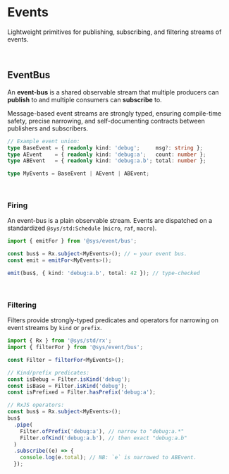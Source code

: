 # Events
Lightweight primitives for publishing, subscribing, and filtering streams of events.  

<p>&nbsp;</p>

## EventBus
An **event-bus** is a shared observable stream that multiple producers can **publish** to and multiple consumers can **subscribe** to.

Message-based event streams are strongly typed, ensuring compile-time safety, precise narrowing, and self-documenting contracts between publishers and subscribers.

```ts
// Example event union:
type BaseEvent = { readonly kind: 'debug';     msg?: string };
type AEvent    = { readonly kind: 'debug:a';   count: number };
type ABEvent   = { readonly kind: 'debug:a.b'; total: number };

type MyEvents = BaseEvent | AEvent | ABEvent;
```

<p>&nbsp;</p>

### Firing
An event-bus is a plain observable stream. Events are dispatched on a standardized `@sys/std:Schedule` (`micro`, `raf`, `macro`).

```ts
import { emitFor } from '@sys/event/bus';

const bus$ = Rx.subject<MyEvents>(); // ← your event bus.
const emit = emitFor<MyEvents>();

emit(bus$, { kind: 'debug:a.b', total: 42 }); // type-checked
```

<p>&nbsp;</p>

### Filtering
Filters provide strongly-typed predicates and operators for narrowing on event streams by `kind` or `prefix`.

```ts
import { Rx } from '@sys/std/rx';
import { filterFor } from '@sys/event/bus';

const Filter = filterFor<MyEvents>();

// Kind/prefix predicates:
const isDebug = Filter.isKind('debug');
const isBase = Filter.isKind('debug');
const isPrefixed = Filter.hasPrefix('debug:a');

// RxJS operators:
const bus$ = Rx.subject<MyEvents>();
bus$
  .pipe(
    Filter.ofPrefix('debug:a'), // narrow to "debug:a.*"
    Filter.ofKind('debug:a.b'), // then exact "debug:a.b"
  )
  .subscribe((e) => {
    console.log(e.total); // NB: `e` is narrowed to ABEvent.
  });

```
